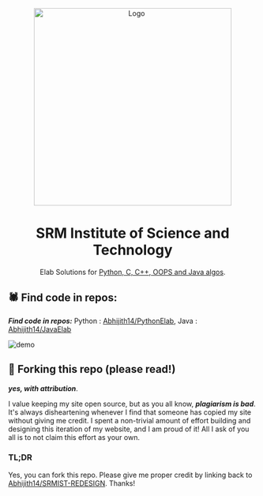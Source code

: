<div align="center">
  <img alt="Logo" src="https://github.com/Abhijith14/SRMIST-REDESIGN/blob/master/readme_assets/logo.png" width="400" />
</div>
<h1 align="center">
  SRM Institute of Science and Technology
</h1>
<p align="center">
  Elab Solutions for <a href="http://elabclone.herokuapp.com/" target="_blank">Python, C, C++, OOPS and Java algos</a>.
</p>

## 🕷 Find code in repos:

  _**Find code in repos:**_
  Python : [Abhijith14/PythonElab](https://github.com/Abhijith14/PythonElab),
  Java   : [Abhijith14/JavaElab](https://github.com/Abhijith14/JavaElab)

![demo](https://github.com/Abhijith14/elabclone.herokuapp.com/blob/master/readme_assets/index.png)

## 🚨 Forking this repo (please read!)

_**yes, with attribution**_.

I value keeping my site open source, but as you all know, _**plagiarism is bad**_. It's always disheartening whenever I find that someone has copied my site without giving me credit. I spent a non-trivial amount of effort building and designing this iteration of my website, and I am proud of it! All I ask of you all is to not claim this effort as your own.


### TL;DR

Yes, you can fork this repo. Please give me proper credit by linking back to [Abhijith14/SRMIST-REDESIGN](https://github.com/Abhijith14/SRMIST-REDESIGN). Thanks!
